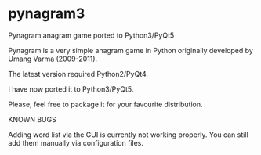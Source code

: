 # pynagram3

Pynagram anagram game ported to Python3/PyQt5

Pynagram is a very simple anagram game in Python originally developed by Umang Varma (2009-2011).

The latest version required Python2/PyQt4.

I have now ported it to Python3/PyQt5.

Please, feel free to package it for your favourite distribution.

KNOWN BUGS

Adding word list via the GUI is currently not working properly.
You can still add them manually via configuration files. 
